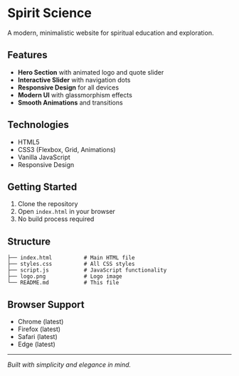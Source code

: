 # Spirit Science

A modern, minimalistic website for spiritual education and exploration.

## Features

- **Hero Section** with animated logo and quote slider
- **Interactive Slider** with navigation dots
- **Responsive Design** for all devices
- **Modern UI** with glassmorphism effects
- **Smooth Animations** and transitions

## Technologies

- HTML5
- CSS3 (Flexbox, Grid, Animations)
- Vanilla JavaScript
- Responsive Design

## Getting Started

1. Clone the repository
2. Open `index.html` in your browser
3. No build process required

## Structure

```
├── index.html          # Main HTML file
├── styles.css          # All CSS styles
├── script.js           # JavaScript functionality
├── logo.png            # Logo image
└── README.md           # This file
```

## Browser Support

- Chrome (latest)
- Firefox (latest)
- Safari (latest)
- Edge (latest)

---

*Built with simplicity and elegance in mind.*